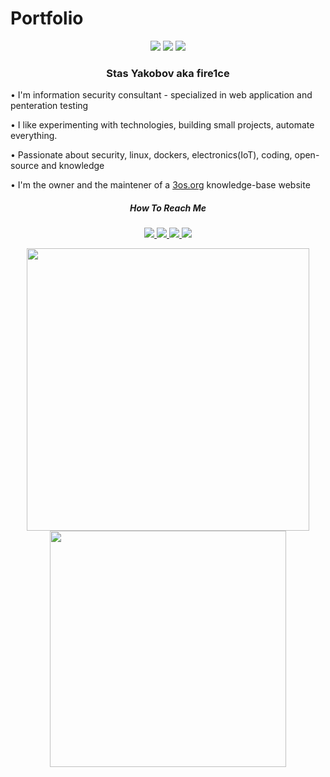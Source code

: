 # Portfolio

<head>
    <meta name="description" content="Stas Yakobov's portfolio, fire1ce portfolio">
    <meta name="keywords" content="Stas Yakobov, fire1ce, portfolio, github">
</head>

<p align="center">
    <a href="https://github.com/fire1ce/"><img src="https://gpvc.arturio.dev/fire1ce?v=3"/></a>
    <a href="https://github.com/fire1ce?tab=followers"><img src="https://img.shields.io/github/followers/fire1ce?color=%234CC61E&label=GitHub%20Followers%20%3A"/></a>
    <a href="https://github.com/fire1ce/"><img src="https://img.shields.io/badge/badges-awesome-green.svg"/></a>
</p>

<h3 align="center">
Stas Yakobov aka fire1ce
</h3>
<div style="margin: auto; max-width: 800px;" >
    <p> • I'm information security consultant - specialized in web application and penteration testing</p>
    <p> • I like experimenting with technologies, building small projects, automate everything.</p>
    <p> • Passionate about security, linux, dockers, electronics(IoT), coding, open-source and knowledge</p>
    <p> • I'm the owner and the maintener of a <a href='https://3os.org'>3os.org</a> knowledge-base website</p>
</div>

<h5 align="center">
How To Reach Me
</h5>
<p align="center">
    <a href="https://github.com/fire1ce">
        <img src="https://img.shields.io/badge/Github-100000?style=for-the-badge&logo=github&logoColor=white"/>
    </a>
    <a href="https://www.linkedin.com/in/stas-yakobov/">
        <img src="https://img.shields.io/badge/Linkedin-0077B5?style=for-the-badge&logo=linkedin&logoColor=white"/>
    </a>
        <a href="https://twitter.com/fire1ce">
        <img src="https://img.shields.io/badge/Twitter-1DA1F2?style=for-the-badge&logo=twitter&logoColor=white"/>
    </a>
    <a href="https://www.reddit.com/user/fire1ce">
        <img src="https://img.shields.io/badge/Reddit-FF4500?style=for-the-badge&logo=reddit&logoColor=white"/>
    </a>
</p>
<p align="center">
    <img width="452" src="https://github-readme-stats.vercel.app/api?username=fire1ce&count_private=true" />
    <img width="378" src="https://github-readme-stats.vercel.app/api/top-langs?username=fire1ce&show_icons=true&locale=en&layout=compact" />
</p>
